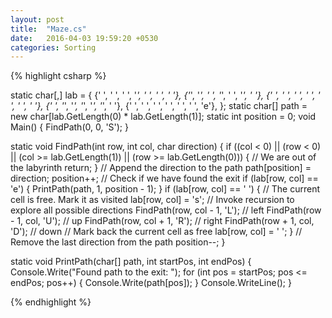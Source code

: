 ```yaml
---
layout: post
title:  "Maze.cs"
date:   2016-04-03 19:59:20 +0530
categories: Sorting
---
```


{% highlight csharp %}
<Query Kind="Program" />

static char[,] lab =
{
	{' ', ' ', ' ', '*', ' ', ' ', ' '},
	{'*', '*', ' ', '*', ' ', '*', ' '},
	{' ', ' ', ' ', ' ', ' ', ' ', ' '},
	{' ', '*', '*', '*', '*', '*', ' '},
	{' ', ' ', ' ', ' ', ' ', ' ', 'e'},
};
static char[] path = new char[lab.GetLength(0) * lab.GetLength(1)];
static int position = 0;
void Main()
{
	FindPath(0, 0, 'S');
}

static void FindPath(int row, int col, char direction)
{
	if ((col < 0) || (row < 0) || (col >= lab.GetLength(1)) || (row >= lab.GetLength(0)))
	{
		// We are out of the labyrinth
		return;
	}
	// Append the direction to the path
	path[position] = direction;
	position++;
	// Check if we have found the exit
	if (lab[row, col] == 'e')
	{
		PrintPath(path, 1, position - 1);
	}
	if (lab[row, col] == ' ')
	{
		// The current cell is free. Mark it as visited
		lab[row, col] = 's';
		// Invoke recursion to explore all possible directions
		FindPath(row, col - 1, 'L'); // left
		FindPath(row - 1, col, 'U'); // up
		FindPath(row, col + 1, 'R'); // right
		FindPath(row + 1, col, 'D'); // down
									 // Mark back the current cell as free
		lab[row, col] = ' ';
	}
	// Remove the last direction from the path
	position--;
}

static void PrintPath(char[] path, int startPos, int endPos)
{
	Console.Write("Found path to the exit: ");
	for (int pos = startPos; pos <= endPos; pos++)
	{
		Console.Write(path[pos]);
	}
	Console.WriteLine();
}

{% endhighlight %}